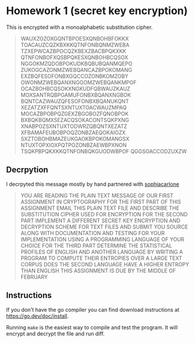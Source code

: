 # Homework 1 (secret key encryption)

This is encrypted with a monoalphabetic substitution cipher.

> WAUXZOZOXGQNTBPOESXQNBOHBFOKKX
TOACAUZCQZKBXKKQTNFONBQNMZWEBA
TZXEPWCAZBPOCQZKBEXZBACBPQKXKK
QTNFONBOFXQSBPQKESXQNBOHBCQSOX
NGGOKMZQDOBPOKUDKBQBUBQANMQEPO
ZUKOGCAZONMZWEBQANCAZBPOKOMANG
EXZBQFESOFONBXGQCCOZONBKOMZOBY
OWONMZWEBQANXNGGOMZWEBQANKMPOF
OCAZBOHBCQSOKXNGKUDFQBWAUZKAUZ
MOXSANTRQBPGAMUFONBXBQANXNGBOK
BQNTCAZWAUZQFESOFONBXBQANUKQNT
XEZATZXFFQNTSXNTUXTOACWAUZMPAQ
MOCAZBPOBPQZGEXZBGOBOZFQNOBPOK
BXBQKBQMXSEZACQSOKACONTSQKPXNG
XNABPOZSXNTUXTODWRZQBQNTXEZATZ
XFBAMAFEUBOBPOQZONBZAEQOKAIOZX
SXZTOBOHBMAZEUKGAOKBPOKOMANGSX
NTUXTOPXIOXPQTPOZONBZAEWBPXNON
TSQKPBPQKXKKQTNFONBQKGUODWBPOF
QGGSOACCODZUXZW

## Decrpytion
I decrpyted this message mostly by hand partnered with [sophiacarlone](https://github.com/sophiacarlone)

> YOU ARE READING THE PLAIN TEXT MESSAGE OF OUR FIRST ASSIGNMENT IN CRYPTOGRAPHY FOR THE FIRST PART OF THIS ASSIGNMENT EMAIL THIS PLAIN TEXT FILE AND DESCRIBE THE SUBSTITUTION CIPHER USED FOR ENCRYPTION FOR THE SECOND PART IMPLEMENT A DIFFERENT SECRET KEY ENCRYPTION AND DECRYPTION SCHEME FOR TEXT FILES AND SUBMIT YOU SOURCE ALONG WITH DOCUMENTATION AND TESTING FOR YOUR IMPLEMENTATION USING A PROGRAMMING LANGUAGE OF YOUR CHOICE FOR THE THIRD PART DETERMINE THE STATISTICAL PROFILES OF ENGLISH AND ANOTHER LANGUAGE BY WRITING A PROGRAM TO COMPUTE THEIR ENTROPIES OVER A LARGE TEXT CORPUS DOES THE SECOND LANGUAGE HAVE A HIGHER ENTROPY THAN ENGLISH THIS ASSIGNMENT IS DUE BY THE MIDDLE OF FEBRUARY

## Instructions

If you don't have the go compiler you can find download instructions at https://go.dev/doc/install. 

Running `make` is the easiest way to compile and test the program. It will encrypt and decrypt the file and run diff.
